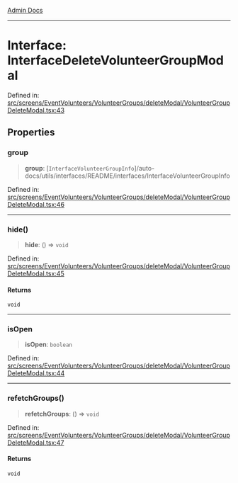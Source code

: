 [Admin Docs](/)

***

# Interface: InterfaceDeleteVolunteerGroupModal

Defined in: [src/screens/EventVolunteers/VolunteerGroups/deleteModal/VolunteerGroupDeleteModal.tsx:43](https://github.com/PalisadoesFoundation/talawa-admin/blob/main/src/screens/EventVolunteers/VolunteerGroups/deleteModal/VolunteerGroupDeleteModal.tsx#L43)

## Properties

### group

> **group**: [`InterfaceVolunteerGroupInfo`]/auto-docs/utils/interfaces/README/interfaces/InterfaceVolunteerGroupInfo

Defined in: [src/screens/EventVolunteers/VolunteerGroups/deleteModal/VolunteerGroupDeleteModal.tsx:46](https://github.com/PalisadoesFoundation/talawa-admin/blob/main/src/screens/EventVolunteers/VolunteerGroups/deleteModal/VolunteerGroupDeleteModal.tsx#L46)

***

### hide()

> **hide**: () => `void`

Defined in: [src/screens/EventVolunteers/VolunteerGroups/deleteModal/VolunteerGroupDeleteModal.tsx:45](https://github.com/PalisadoesFoundation/talawa-admin/blob/main/src/screens/EventVolunteers/VolunteerGroups/deleteModal/VolunteerGroupDeleteModal.tsx#L45)

#### Returns

`void`

***

### isOpen

> **isOpen**: `boolean`

Defined in: [src/screens/EventVolunteers/VolunteerGroups/deleteModal/VolunteerGroupDeleteModal.tsx:44](https://github.com/PalisadoesFoundation/talawa-admin/blob/main/src/screens/EventVolunteers/VolunteerGroups/deleteModal/VolunteerGroupDeleteModal.tsx#L44)

***

### refetchGroups()

> **refetchGroups**: () => `void`

Defined in: [src/screens/EventVolunteers/VolunteerGroups/deleteModal/VolunteerGroupDeleteModal.tsx:47](https://github.com/PalisadoesFoundation/talawa-admin/blob/main/src/screens/EventVolunteers/VolunteerGroups/deleteModal/VolunteerGroupDeleteModal.tsx#L47)

#### Returns

`void`
